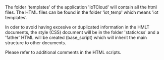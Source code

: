 The folder 'templates' of the application 'IoTCloud' will contain
all the html files. The HTML files can be found in the folder 'iot_temp' which means 
'iot templates'.

In oder to avoid having excesive or duplicated information in the HMLT
documents, the style (CSS) document will be in the folder 'static/css'
and a 'father' HTML will be created (base_script) which will inherit
the main structure to other documents.

Please refer to additional comments in the HTML scripts.